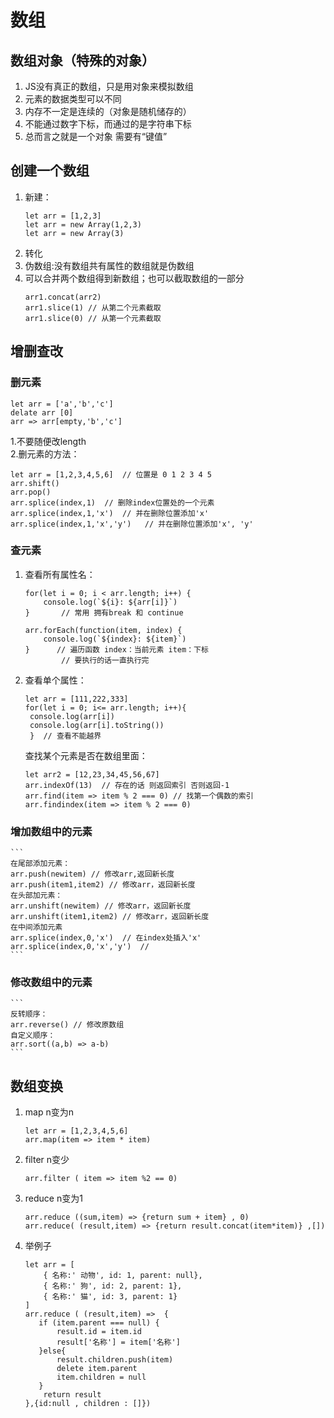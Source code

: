 # 数组
## 数组对象（特殊的对象）
1. JS没有真正的数组，只是用对象来模拟数组
2. 元素的数据类型可以不同
3. 内存不一定是连续的（对象是随机储存的）
4. 不能通过数字下标，而通过的是字符串下标
5. 总而言之就是一个对象 需要有“键值”
## 创建一个数组
1. 新建：
    ```
    let arr = [1,2,3]
    let arr = new Array(1,2,3)
    let arr = new Array(3)
    ```
2. 转化
3. 伪数组:没有数组共有属性的数组就是伪数组
4. 可以合并两个数组得到新数组；也可以截取数组的一部分
    ```
    arr1.concat(arr2)
    arr1.slice(1) // 从第二个元素截取
    arr1.slice(0) // 从第一个元素截取
    ```
## 增删查改
### 删元素
```
let arr = ['a','b','c']
delate arr [0]
arr => arr[empty,'b','c']
```
1.不要随便改length      
2.删元素的方法：
```
let arr = [1,2,3,4,5,6]  // 位置是 0 1 2 3 4 5 
arr.shift()
arr.pop()
arr.splice(index,1)  // 删除index位置处的一个元素
arr.splice(index,1,'x')  // 并在删除位置添加'x'
arr.splice(index,1,'x','y')   // 并在删除位置添加'x', 'y'
```
### 查元素
1. 查看所有属性名：
    ```
    for(let i = 0; i < arr.length; i++) {
        console.log(`${i}: ${arr[i]}`)
    }       // 常用 拥有break 和 continue 

    arr.forEach(function(item, index) {
        console.log(`${index}: ${item}`) 
    }      // 遍历函数 index：当前元素 item：下标
            // 要执行的话一直执行完
    ```
2. 查看单个属性：
   ```
   let arr = [111,222,333]
   for(let i = 0; i<= arr.length; i++){
    console.log(arr[i])
    console.log(arr[i].toString())
    }  // 查看不能越界
    ```
    查找某个元素是否在数组里面：
    ```
    let arr2 = [12,23,34,45,56,67]
    arr.indexOf(13)  // 存在的话 则返回索引 否则返回-1
    arr.find(item => item % 2 === 0) // 找第一个偶数的索引
    arr.findindex(item => item % 2 === 0)
### 增加数组中的元素
    ```
    在尾部添加元素：
    arr.push(newitem) // 修改arr,返回新长度
    arr.push(item1,item2) // 修改arr，返回新长度
    在头部加元素：
    arr.unshift(newitem) // 修改arr，返回新长度
    arr.unshift(item1,item2) // 修改arr，返回新长度
    在中间添加元素
    arr.splice(index,0,'x')  // 在index处插入'x'
    arr.splice(index,0,'x','y')  //
    ```
### 修改数组中的元素
    ```
    反转顺序：
    arr.reverse() // 修改原数组
    自定义顺序：
    arr.sort((a,b) => a-b)
    ```
## 数组变换    
    
1. map n变为n     
    ```
    let arr = [1,2,3,4,5,6]
    arr.map(item => item * item)
    ```
2. filter  n变少
    ```
    arr.filter ( item => item %2 == 0)
    ```
3. reduce n变为1
    ```
    arr.reduce ((sum,item) => {return sum + item} , 0)
    arr.reduce( (result,item) => {return result.concat(item*item)} ,[])
    ```
4. 举例子
    ```
    let arr = [
        { 名称:' 动物', id: 1, parent: null},
        { 名称:' 狗', id: 2, parent: 1}, 
        { 名称:' 猫', id: 3, parent: 1}
    ]
    arr.reduce ( (result,item) =>  {
       if (item.parent === null) {
           result.id = item.id
           result['名称'] = item['名称']
       }else{
           result.children.push(item)
           delete item.parent
           item.children = null 
       }
        return result 
    },{id:null , children : []})
    ```
    

    


